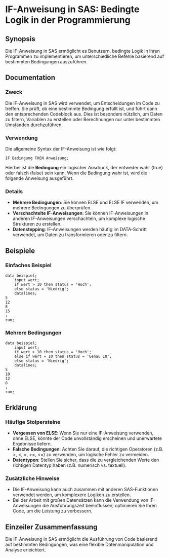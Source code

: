 <!--
Meta Description: # IF-Anweisung in SAS: Bedingte Logik in der Programmierung ## Synopsis Die IF-Anweisung in SAS ermöglicht es Benutzern, bedingte Logik in ihren Progr...
Meta Keywords: die, anweisung, sas, sie, else
-->

# IF-Anweisung in SAS: Bedingte Logik in der Programmierung 

## Synopsis
Die IF-Anweisung in SAS ermöglicht es Benutzern, bedingte Logik in ihren Programmen zu implementieren, um unterschiedliche Befehle basierend auf bestimmten Bedingungen auszuführen.

## Documentation
### Zweck
Die IF-Anweisung in SAS wird verwendet, um Entscheidungen im Code zu treffen. Sie prüft, ob eine bestimmte Bedingung erfüllt ist, und führt dann den entsprechenden Codeblock aus. Dies ist besonders nützlich, um Daten zu filtern, Variablen zu erstellen oder Berechnungen nur unter bestimmten Umständen durchzuführen.

### Verwendung
Die allgemeine Syntax der IF-Anweisung ist wie folgt:

```sas
IF Bedingung THEN Anweisung;
```

Hierbei ist die **Bedingung** ein logischer Ausdruck, der entweder wahr (true) oder falsch (false) sein kann. Wenn die Bedingung wahr ist, wird die folgende Anweisung ausgeführt.

### Details
- **Mehrere Bedingungen**: Sie können ELSE und ELSE IF verwenden, um mehrere Bedingungen zu überprüfen.
- **Verschachtelte IF-Anweisungen**: Sie können IF-Anweisungen in anderen IF-Anweisungen verschachteln, um komplexe logische Strukturen zu erstellen.
- **Datenstepping**: IF-Anweisungen werden häufig im DATA-Schritt verwendet, um Daten zu transformieren oder zu filtern.

## Beispiele
### Einfaches Beispiel
```sas
data beispiel;
    input wert;
    if wert > 10 then status = 'Hoch';
    else status = 'Niedrig';
    datalines;
5
12
8
15
;
run;
```

### Mehrere Bedingungen
```sas
data beispiel;
    input wert;
    if wert > 10 then status = 'Hoch';
    else if wert = 10 then status = 'Genau 10';
    else status = 'Niedrig';
    datalines;
5
10
12
8
;
run;
```

## Erklärung
### Häufige Stolpersteine
- **Vergessen von ELSE**: Wenn Sie nur eine IF-Anweisung verwenden, ohne ELSE, könnte der Code unvollständig erscheinen und unerwartete Ergebnisse liefern.
- **Falsche Bedingungen**: Achten Sie darauf, die richtigen Operatoren (z.B. >, <, =, >=, <=) zu verwenden, um logische Fehler zu vermeiden.
- **Datentypen**: Stellen Sie sicher, dass die zu vergleichenden Werte den richtigen Datentyp haben (z.B. numerisch vs. textuell).

### Zusätzliche Hinweise
- Die IF-Anweisung kann auch zusammen mit anderen SAS-Funktionen verwendet werden, um komplexere Logiken zu erstellen.
- Bei der Arbeit mit großen Datensätzen kann die Verwendung von IF-Anweisungen die Ausführungszeit beeinflussen; optimieren Sie Ihren Code, um die Leistung zu verbessern.

## Einzeiler Zusammenfassung
Die IF-Anweisung in SAS ermöglicht die Ausführung von Code basierend auf bestimmten Bedingungen, was eine flexible Datenmanipulation und Analyse erleichtert.